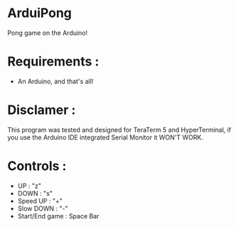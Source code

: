 # ArduiPong
 Pong game on the Arduino!

# Requirements : 

 - An Arduino, and that's all!

# Disclamer :

This program was tested and designed for TeraTerm 5 and HyperTerminal, if you use the Arduino IDE integrated Serial Monitor it WON'T WORK.

# Controls : 

 - UP : "z"
 - DOWN : "s"
 - Speed UP : "+"
 - Slow DOWN : "-"
 - Start/End game : Space Bar